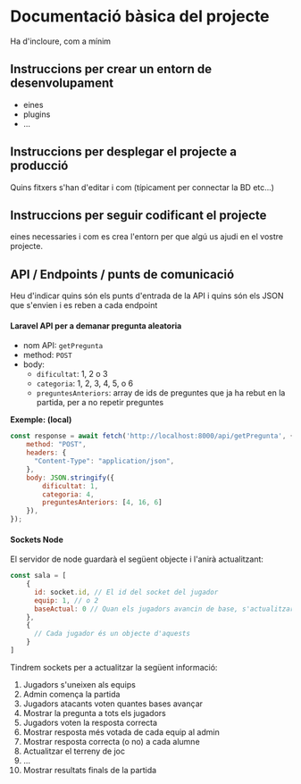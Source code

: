 # Documentació bàsica del projecte
Ha d'incloure, com a mínim
## Instruccions per crear un entorn de desenvolupament
  - eines
  - plugins
  - ...

## Instruccions per desplegar el projecte a producció
Quins fitxers s'han d'editar i com (típicament per connectar la BD etc...)

## Instruccions per seguir codificant el projecte
eines necessaries i com es crea l'entorn per que algú us ajudi en el vostre projecte.

## API / Endpoints / punts de comunicació
Heu d'indicar quins són els punts d'entrada de la API i quins són els JSON que s'envien i es reben a cada endpoint

#### Laravel API per a demanar pregunta aleatoria
- nom API: `getPregunta`
- method: `POST`
- body:
  - `dificultat`: 1, 2 o 3
  - `categoria`: 1, 2, 3, 4, 5, o 6
  - `preguntesAnteriors`: array de ids de preguntes que ja ha rebut en la partida, per a no repetir preguntes

**Exemple: (local)**
```javascript
const response = await fetch('http://localhost:8000/api/getPregunta', {
    method: "POST",
    headers: {
      "Content-Type": "application/json",
    },
    body: JSON.stringify({
        dificultat: 1,
        categoria: 4,
        preguntesAnteriors: [4, 16, 6]
    }),
});
```

#### Sockets Node
El servidor de node guardarà el següent objecte i l'anirà actualitzant:
```javascript
const sala = [
    {
      id: socket.id, // El id del socket del jugador
      equip: 1, // o 2
      baseActual: 0 // Quan els jugadors avancin de base, s'actualitzarà
    },
    {
      // Cada jugador és un objecte d'aquests
    }
]
```


Tindrem sockets per a actualitzar la següent informació:
1. Jugadors s'uneixen als equips
2. Admin comença la partida
3. Jugadors atacants voten quantes bases avançar
4. Mostrar la pregunta a tots els jugadors
5. Jugadors voten la resposta correcta
6. Mostrar resposta més votada de cada equip al admin
7. Mostrar resposta correcta (o no) a cada alumne
8. Actualitzar el terreny de joc
9. ...
10. Mostrar resultats finals de la partida
